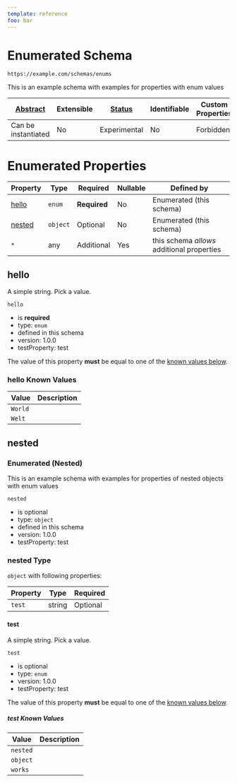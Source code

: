 ```yaml
---
template: reference
foo: bar
---
```


# Enumerated Schema

```
https://example.com/schemas/enums
```

This is an example schema with examples for properties with enum values

| [Abstract](../abstract.md) | Extensible | [Status](../status.md) | Identifiable | Custom Properties | Additional Properties | Defined In                             |
| -------------------------- | ---------- | ---------------------- | ------------ | ----------------- | --------------------- | -------------------------------------- |
| Can be instantiated        | No         | Experimental           | No           | Forbidden         | Permitted             | [enums.schema.json](enums.schema.json) |

# Enumerated Properties

| Property          | Type     | Required     | Nullable | Defined by                                 |
| ----------------- | -------- | ------------ | -------- | ------------------------------------------ |
| [hello](#hello)   | `enum`   | **Required** | No       | Enumerated (this schema)                   |
| [nested](#nested) | `object` | Optional     | No       | Enumerated (this schema)                   |
| `*`               | any      | Additional   | Yes      | this schema _allows_ additional properties |

## hello

A simple string. Pick a value.

`hello`

- is **required**
- type: `enum`
- defined in this schema
- version: 1.0.0
- testProperty: test

The value of this property **must** be equal to one of the [known values below](#hello-known-values).

### hello Known Values

| Value   | Description |
| ------- | ----------- |
| `World` |             |
| `Welt`  |             |

## nested

### Enumerated (Nested)

This is an example schema with examples for properties of nested objects with enum values

`nested`

- is optional
- type: `object`
- defined in this schema
- version: 1.0.0
- testProperty: test

### nested Type

`object` with following properties:

| Property | Type   | Required |
| -------- | ------ | -------- |
| `test`   | string | Optional |

#### test

A simple string. Pick a value.

`test`

- is optional
- type: `enum`
- version: 1.0.0
- testProperty: test

The value of this property **must** be equal to one of the [known values below](#nested-known-values).

##### test Known Values

| Value    | Description |
| -------- | ----------- |
| `nested` |             |
| `object` |             |
| `works`  |             |
